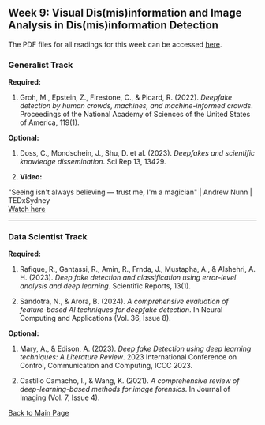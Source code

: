 ## Week 9: Visual Dis(mis)information and Image Analysis in Dis(mis)information Detection

The PDF files for all readings for this week can be accessed [here](https://canvas.stanford.edu/courses/198736/files/folder/Week%209).


### Generalist Track

**Required:**
1. Groh, M., Epstein, Z., Firestone, C., & Picard, R. (2022). *Deepfake detection by human crowds, machines, and machine-informed crowds*. Proceedings of the National Academy of Sciences of the United States of America, 119(1).

**Optional:**
1. Doss, C., Mondschein, J., Shu, D. et al. (2023). *Deepfakes and scientific knowledge dissemination*. Sci Rep 13, 13429.

2. **Video:**
 
 "Seeing isn't always believing — trust me, I'm a magician" | Andrew Nunn | TEDxSydney  
  [Watch here](https://www.youtube.com/watch?v=BZWzcuIkD0c)

---

### Data Scientist Track

**Required:**
1. Rafique, R., Gantassi, R., Amin, R., Frnda, J., Mustapha, A., & Alshehri, A. H. (2023). *Deep fake detection and classification using error-level analysis and deep learning*. Scientific Reports, 13(1).

2. Sandotra, N., & Arora, B. (2024). *A comprehensive evaluation of feature-based AI techniques for deepfake detection*. In Neural Computing and Applications (Vol. 36, Issue 8).

**Optional:**
1. Mary, A., & Edison, A. (2023). *Deep fake Detection using deep learning techniques: A Literature Review*. 2023 International Conference on Control, Communication and Computing, ICCC 2023.

2. Castillo Camacho, I., & Wang, K. (2021). *A comprehensive review of deep-learning-based methods for image forensics*. In Journal of Imaging (Vol. 7, Issue 4).


[Back to Main Page](README.md)

